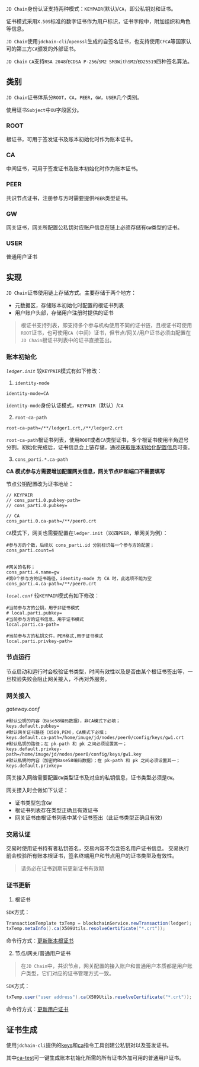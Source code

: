 `JD Chain`身份认证支持两种模式：`KEYPAIR`(默认)/`CA`，即公私钥对和证书。

证书模式采用`X.509`标准的数字证书作为用户标识，证书字段中，附加组织和角色等信息。

`JD Chain`使用`jdchain-cli`/`openssl`生成的自签名证书，也支持使用`CFCA`等国家认可的第三方`CA`颁发的外部证书。

`JD Chain` `CA`支持`RSA 2048`/`ECDSA P-256`/`SM2 SM3WithSM2`/`ED25519`四种签名算法。


## 类别

`JD Chain`证书体系分`ROOT`，`CA`，`PEER`，`GW`，`USER`几个类别。

使用证书`Subject`中`OU`字段区分。

### ROOT

根证书，可用于签发证书及账本初始化时作为账本证书。

### CA

中间证书，可用于签发证书及账本初始化时作为账本证书。

### PEER

共识节点证书，注册参与方时需要提供`PEER`类型证书。

### GW

网关证书，网关所配置公私钥对应账户信息在链上必须存储有`GW`类型的证书。

### USER

普通用户证书

## 实现

`JD Chain`证书使用链上存储方式。主要存储于两个地方：
- 元数据区，存储账本初始化时配置的根证书列表
- 用户账户头部，存储用户注册时提供的证书

> 根证书支持列表，即支持多个参与机构使用不同的证书链，且根证书可使用`ROOT`证书，也可使用`CA`（中间）证书，但节点/网关/用户证书必须由配置在`JD Chain`根证书列表中的证书直接签出。

### 账本初始化

*`ledger.init`*
较`KEYPAIR`模式有如下修改：

1. `identity-mode`
```properties
identity-mode=CA
```
`identity-mode`身份认证模式，`KEYPAIR`（默认）/`CA`

2. `root-ca-path`
```properties
root-ca-path=/**/ledger1.crt,/**/ledger2.crt
```
`root-ca-path`根证书列表，使用`ROOT`或者`CA`类型证书，多个根证书使用半角逗号分割。初始化完成后，证书信息会上链存储，通过[获取账本初始化配置信息](api/gw.md#获取账本初始化配置信息)可查。

3. `cons_parti.*.ca-path`

**CA 模式参与方需要增加配置网关信息，网关节点IP和端口不需要填写**

节点公钥配置改为证书地址：

```properties
// KEYPAIR
// cons_parti.0.pubkey-path=
// cons_parti.0.pubkey=

// CA
cons_parti.0.ca-path=/**/peer0.crt
```

`CA`模式下，网关也需要配置在`ledger.init`（以四`PEER`，单网关为例）：
```properties
#参与方的个数，后续以 cons_parti.id 分别标识每一个参与方的配置；
cons_parti.count=4


#网关的名称；
cons_parti.4.name=gw
#第0个参与方的证书路径，identity-mode 为 CA 时，此选项不能为空
cons_parti.4.ca-path=/**/peer0.crt
```

*`local.conf`*
较`KEYPAIR`模式有如下修改：
```properties
#当前参与方的公钥，用于非证书模式
# local.parti.pubkey=
#当前参与方的证书信息，用于证书模式
local.parti.ca-path=

#当前参与方的私钥文件，PEM格式,用于证书模式
local.parti.privkey-path=
```

### 节点运行

节点启动和运行时会校验证书类型，时间有效性以及是否由某个根证书签出等，一旦校验失败会阻止网关接入，不再对外服务。

### 网关接入

*gateway.conf*
```properties
#默认公钥的内容（Base58编码数据），非CA模式下必填；
keys.default.pubkey=
#默认网关证书路径（X509,PEM），CA模式下必填；
keys.default.ca-path=/home/imuge/jd/nodes/peer0/config/keys/gw1.crt
#默认私钥的路径；在 pk-path 和 pk 之间必须设置其一；
keys.default.privkey-path=/home/imuge/jd/nodes/peer0/config/keys/gw1.key
#默认私钥的内容（加密的Base58编码数据）；在 pk-path 和 pk 之间必须设置其一；
keys.default.privkey=
```

网关接入网络需要配置`GW`类型证书及对应的私钥信息，证书类型必须是`GW`。

网关接入时会做如下认证：
- 证书类型包含`GW`
- 根证书列表存在类型正确且有效证书
- 网关证书由根证书列表中某个证书签出（此证书类型正确且有效）

### 交易认证

交易时使用证书持有者私钥签名，交易内容不包含签名用户证书信息。
交易执行前会校验所有账本根证书，签名终端用户和节点用户的证书类型及有效性。

> 请务必在证书到期前更新证书有效期

### 证书更新

1. 根证书

`SDK`方式：
```java
TransactionTemplate txTemp = blockchainService.newTransaction(ledger);
txTemp.metaInfo().ca(X509Utils.resolveCertificate("*.crt"));
```

命令行方式：[更新账本根证书](cli/tx.md#更新账本根证书)

2. 节点/网关/普通用户证书

> 在`JD Chain`中，共识节点，网关配置的接入账户和普通用户本质都是用户账户类型，它们对应的证书管理方式一致。

`SDK`方式：

```java
txTemp.user("user address").ca(X509Utils.resolveCertificate("*.crt"));
```

命令行方式：[更新用户证书](cli/tx.md#更新用户证书)

## 证书生成

使用`jdchain-cli`提供的[keys](cli/keys.md)和[ca](cli/ca.md)指令工具创建公私钥对以及签发证书。

其中[ca-test](cli/ca.md#生成测试证书)可一键生成账本初始化所需的所有证书外加可用的普通用户证书。